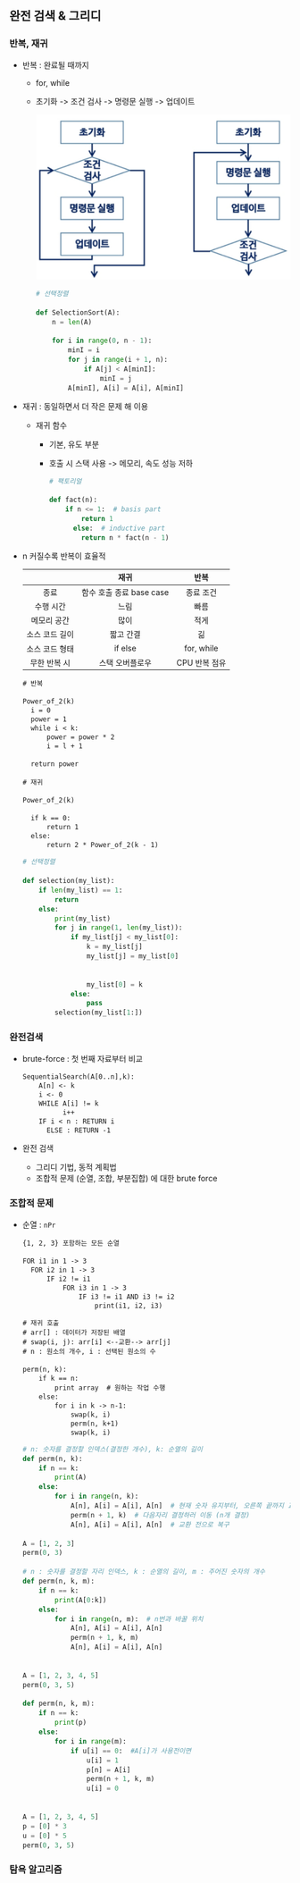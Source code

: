 ## 완전 검색 & 그리디

### 반복, 재귀

- 반복 : 완료될 때까지

  - for, while

  - 초기화 -> 조건 검사 -> 명령문 실행 -> 업데이트

    ![image-20211001150028421](lecture.assets/image-20211001150028421.png)

    ```python
    # 선택정렬
    
    def SelectionSort(A):
        n = len(A)
        
        for i in range(0, n - 1):
            minI = i
            for j in range(i + 1, n):
                if A[j] < A[minI]:
                	minI = j
            A[minI], A[i] = A[i], A[minI]
    ```

- 재귀 : 동일하면서 더 작은 문제 해 이용

  - 재귀 함수

    - 기본, 유도 부분

    - 호출 시 스택 사용 -> 메모리, 속도 성능 저하

      ```python
      # 팩토리얼
      
      def fact(n):
          if n <= 1:  # basis part
              return 1
         	else:  # inductive part
              return n * fact(n - 1)
      ```

- n 커질수록 반복이 효율적

  |                |           재귀           |     반복      |
  | :------------: | :----------------------: | :-----------: |
  |      종료      | 함수 호출 종료 base case |   종료 조건   |
  |   수행 시간    |           느림           |     빠름      |
  |  메모리 공간   |           많이           |     적게      |
  | 소스 코드 길이 |        짧고 간결         |      긺       |
  | 소스 코드 형태 |         if else          |  for, while   |
  |  무한 반복 시  |     스택 오버플로우      | CPU 반복 점유 |

  ```pseudocode
  # 반복
  
  Power_of_2(k)
  	i = 0
  	power = 1
  	while i < k:
  		power = power * 2
  		i = l + 1
  	
  	return power
  
  # 재귀
  
  Power_of_2(k)
  	
  	if k == 0:
  		return 1
  	else:
  		return 2 * Power_of_2(k - 1)
  ```

  ```python
  # 선택정렬
  
  def selection(my_list):
      if len(my_list) == 1:
          return
      else:
          print(my_list)
          for j in range(1, len(my_list)):
              if my_list[j] < my_list[0]:
                  k = my_list[j]
                  my_list[j] = my_list[0]
                  
                  
                  my_list[0] = k
              else:
                  pass
          selection(my_list[1:])
  ```

### 완전검색

- brute-force : 첫 번째 자료부터 비교

  ```pseudocode
  SequentialSearch(A[0..n],k):
      A[n] <- k
      i <- 0
      WHILE A[i] != k
      		i++
      IF i < n : RETURN i
    	ELSE : RETURN -1
  ```

- 완전 검색

  - 그리디 기법, 동적 계획법
  - 조합적 문제 (순열, 조합, 부분집합) 에 대한 brute force

### 조합적 문제

- 순열 : `nPr`

  ```pseudocode
  {1, 2, 3} 포함하는 모든 순열
  
  FOR i1 in 1 -> 3
  	FOR i2 in 1 -> 3
  		IF i2 != i1
  			FOR i3 in 1 -> 3
  				IF i3 != i1 AND i3 != i2
  					print(i1, i2, i3)
  ```

  ```pseudocode
  # 재귀 호출
  # arr[] : 데이터가 저장된 배열
  # swap(i, j): arr[i] <--교환--> arr[j]
  # n : 원소의 개수, i : 선택된 원소의 수
  
  perm(n, k):
      if k == n:
          print array  # 원하는 작업 수행
      else:
          for i in k -> n-1:
              swap(k, i)
              perm(n, k+1)
              swap(k, i)
  ```

  ```python
  # n: 숫자를 결정할 인덱스(결정한 개수), k: 순열의 길이
  def perm(n, k):
      if n == k:
          print(A)
      else:
          for i in range(n, k):
              A[n], A[i] = A[i], A[n]  # 현재 숫자 유지부터, 오른쪽 끝까지 교환
              perm(n + 1, k)  # 다음자리 결정하러 이동 (n개 결정)
              A[n], A[i] = A[i], A[n]  # 교환 전으로 복구
  
  A = [1, 2, 3]
  perm(0, 3)
  
  # n : 숫자를 결정할 자리 인덱스, k : 순열의 길이, m : 주어진 숫자의 개수
  def perm(n, k, m):
      if n == k:
          print(A[0:k])
      else:
          for i in range(n, m):  # n번과 바꿀 위치
              A[n], A[i] = A[i], A[n]
              perm(n + 1, k, m)
              A[n], A[i] = A[i], A[n]
  
  
  A = [1, 2, 3, 4, 5]
  perm(0, 3, 5)
  
  def perm(n, k, m):
      if n == k:
          print(p)
      else:
          for i in range(m):
              if u[i] == 0:  #A[i]가 사용전이면
                  u[i] = 1
                  p[n] = A[i]
                  perm(n + 1, k, m)
                  u[i] = 0
  
  
  A = [1, 2, 3, 4, 5]
  p = [0] * 3
  u = [0] * 5
  perm(0, 3, 5)
  ```

  

  

### 탐욕 알고리즘